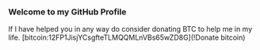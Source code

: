 ### Welcome to my GitHub Profile
If I have helped you in any way do consider donating BTC to help me in my life.  [bitcoin:12FP1JisjYCsgfteTLMQQMLnVBs65wZD8G](!Donate bitcoin)
